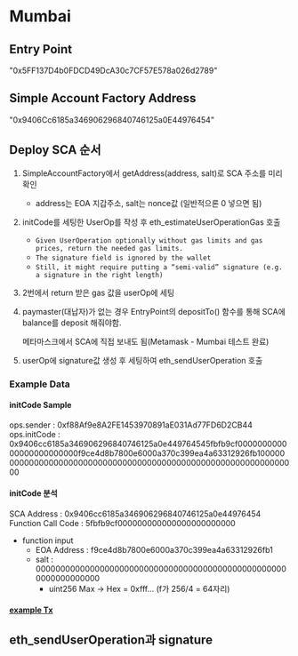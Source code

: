 # Mumbai

## Entry Point

"0x5FF137D4b0FDCD49DcA30c7CF57E578a026d2789"

## Simple Account Factory Address

"0x9406Cc6185a346906296840746125a0E44976454"

## Deploy SCA 순서

1. SimpleAccountFactory에서 getAddress(address, salt)로 SCA 주소를 미리 확인

   - address는 EOA 지갑주소, salt는 nonce값 (일반적으론 0 넣으면 됨)

2. initCode를 세팅한 UserOp를 작성 후 eth_estimateUserOperationGas 호출

   - `Given UserOperation optionally without gas limits and gas prices, return the needed gas limits.`
   - `The signature field is ignored by the wallet`
   - `Still, it might require putting a “semi-valid” signature (e.g. a signature in the right length)`

3. 2번에서 return 받은 gas 값을 userOp에 세팅

4. paymaster(대납자)가 없는 경우 EntryPoint의 depositTo() 함수를 통해 SCA에 balance를 deposit 해줘야함.

   메타마스크에서 SCA에 직접 보내도 됨(Metamask - Mumbai 테스트 완료)

5. userOp에 signature값 생성 후 세팅하여 eth_sendUserOperation 호출

### Example Data

#### initCode Sample

ops.sender : 0xf88Af9e8A2FE1453970891aE031Ad77FD6D2CB44
ops.initCode : 0x9406cc6185a346906296840746125a0e449764545fbfb9cf000000000000000000000000f9ce4d8b7800e6000a370c399ea4a63312926fb10000000000000000000000000000000000000000000000000000000000000000

#### initCode 분석

SCA Address : 0x9406cc6185a346906296840746125a0e44976454
Function Call Code : 5fbfb9cf000000000000000000000000

- function input
  - EOA Address : f9ce4d8b7800e6000a370c399ea4a63312926fb1
  - salt : 0000000000000000000000000000000000000000000000000000000000000000
    - uint256 Max -> Hex = 0xfff... (f가 256/4 = 64자리)

#### [example Tx](https://mumbai.polygonscan.com/tx/0xb6a87876937da48bb9e1d7e58145851057f05bd8b2af82aed158b02a3b8d1347)



## eth_sendUserOperation과 signature

